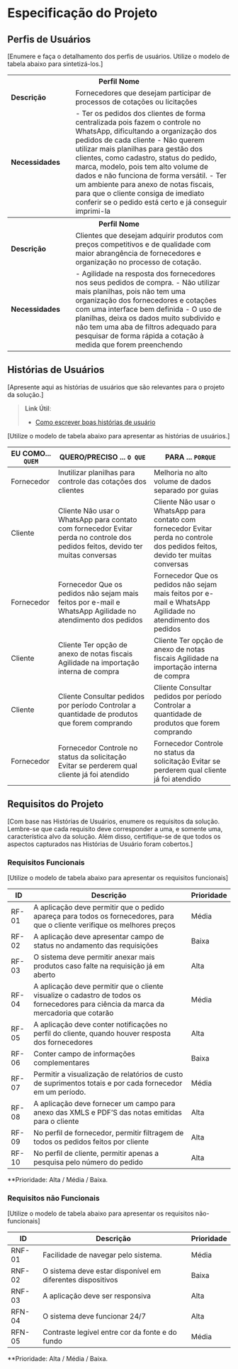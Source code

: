 # Especificação do Projeto

## Perfis de Usuários

[Enumere e faça o detalhamento dos perfis de usuários. Utilize o modelo de tabela abaixo para sintetizá-los.]

<table>
<tbody>
<tr align=center>
<th colspan="2">Perfil Nome </th>
</tr>
<tr>
<td width="150px"><b>Descrição</b></td>
<td width="600px">Fornecedores que desejam participar de processos de cotações ou licitações</td>
</tr>
<tr>
<td><b>Necessidades</b></td>
<td>-	Ter os pedidos dos clientes de forma centralizada pois fazem o controle no WhatsApp, dificultando a organização dos pedidos de cada cliente
-	Não querem utilizar mais planilhas para gestão dos clientes, como cadastro, status do pedido, marca, modelo, pois tem alto volume de dados e não funciona de forma versátil.
-	Ter um ambiente para anexo de notas fiscais, para que o cliente consiga de imediato conferir se o pedido está certo e já conseguir imprimi-la
</td>
</tr>
</tbody>
<tbody>
<tr align=center>
<th colspan="2">Perfil Nome </th>
</tr>
<tr>
<td width="150px"><b>Descrição</b></td>
<td width="600px">Clientes que desejam adquirir produtos com preços competitivos e de qualidade com maior abrangência de fornecedores e organização no processo de cotação. </td>
</tr>
<tr>
<td><b>Necessidades</b></td>
<td>-	Agilidade na resposta dos fornecedores nos seus pedidos de compra.
-	Não utilizar mais planilhas, pois não tem uma organização dos fornecedores e cotações com uma interface bem definida
-	O uso de planilhas, deixa os dados muito subdivido e não tem uma aba de filtros adequado para pesquisar de forma rápida a cotação à medida que forem preenchendo 
</td>
</tr>
</tbody>
</table>


## Histórias de Usuários

[Apresente aqui as histórias de usuários que são relevantes para o projeto da solução.]

> **Link Útil**:
> - [Como escrever boas histórias de usuário](https://medium.com/vertice/como-escrever-boas-users-stories-hist%C3%B3rias-de-usu%C3%A1rios-b29c75043fac)

[Utilize o modelo de tabela abaixo para apresentar as histórias de usuários.]

|EU COMO... `QUEM`   | QUERO/PRECISO ... `O QUE` |PARA ... `PORQUE`                 |
|--------------------|---------------------------|----------------------------------|
| Fornecedor                 | Inutilizar planilhas para controle das cotações dos clientes                       | Melhoria no alto volume de dados separado por guias                              |
| Cliente                  | Cliente 	Não usar o WhatsApp para contato com fornecedor	Evitar perda no controle dos pedidos feitos, devido ter muitas conversas                       | Cliente 	Não usar o WhatsApp para contato com fornecedor	Evitar perda no controle dos pedidos feitos, devido ter muitas conversas                              |
| Fornecedor                | Fornecedor	Que os pedidos não sejam mais feitos por e-mail e WhatsApp	Agilidade no atendimento dos pedidos                       | Fornecedor	Que os pedidos não sejam mais feitos por e-mail e WhatsApp	Agilidade no atendimento dos pedidos                              |
| Cliente                | Cliente	Ter opção de anexo de notas fiscais	Agilidade na importação interna de compra                       | Cliente	Ter opção de anexo de notas fiscais	Agilidade na importação interna de compra                              |
| Cliente                | Cliente	Consultar pedidos por período	Controlar a quantidade de produtos que forem comprando                       | Cliente	Consultar pedidos por período	Controlar a quantidade de produtos que forem comprando                              |
| Fornecedor                | Fornecedor	Controle no status da solicitação	Evitar se perderem qual cliente já foi atendido                       | Fornecedor	Controle no status da solicitação	Evitar se perderem qual cliente já foi atendido                              |


## Requisitos do Projeto

[Com base nas Histórias de Usuários, enumere os requisitos da solução. Lembre-se que cada requisito deve corresponder a uma, e somente uma, característica alvo da solução. Além disso, certifique-se de que todos os aspectos capturados nas Histórias de Usuário foram cobertos.]

### Requisitos Funcionais

[Utilize o modelo de tabela abaixo para apresentar os requisitos funcionais]

|ID    | Descrição                | Prioridade |
|-------|---------------------------------|----|
| RF-01 |  A aplicação deve permitir que o pedido apareça para todos os fornecedores, para que o cliente verifique os melhores preços | Média | 
| RF-02 |  A aplicação deve apresentar campo de status no andamento das requisições | Baixa |
| RF-03 |  O sistema deve permitir anexar mais produtos caso falte na requisição já em aberto | Alta |
| RF-04 |  A aplicação deve permitir que o cliente visualize o cadastro de todos os fornecedores para ciência da marca da mercadoria que cotarão | Média |
| RF-05 |  A aplicação deve conter notificações no perfil do cliente, quando houver resposta dos fornecedores  | Alta   |
| RF-06 |  Conter campo de informações complementares | Baixa |
| RF-07 |  Permitir a visualização de relatórios de custo de suprimentos totais e por cada fornecedor em um período. | Média |
| RF-08 |  A aplicação deve fornecer um campo para anexo das XMLS e PDF’S das notas emitidas para o cliente | Alta  |
| RF-09 |  No perfil de fornecedor, permitir filtragem de todos os pedidos feitos por cliente | Alta |
| RF-10 |  No perfil de cliente, permitir apenas a pesquisa pelo número do pedido  | Alta |

**Prioridade: Alta / Média / Baixa. 

### Requisitos não Funcionais

[Utilize o modelo de tabela abaixo para apresentar os requisitos não-funcionais]

|ID      | Descrição               |Prioridade |
|--------|-------------------------|----|
| RNF-01 |  Facilidade de navegar pelo sistema.                    | Média   | 
| RNF-02 |  O sistema deve estar disponível em diferentes dispositivos                    | Baixa   | 
| RNF-03 |  A aplicação deve ser responsiva                    | Alta   | 
| RFN-04 |  O sistema deve funcionar 24/7                    | Alta   | 
| RFN-05 |  Contraste legível entre cor da fonte e do fundo                    | Média   | 

**Prioridade: Alta / Média / Baixa. 

 

 

